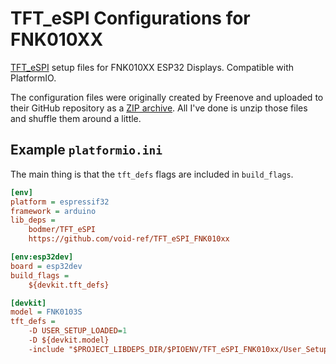 # TFT_eSPI Configurations for FNK010XX

[TFT_eSPI](https://github.com/Bodmer/TFT_eSPI) setup files for FNK010XX ESP32 Displays. Compatible with PlatformIO.

The configuration files were originally created by Freenove and uploaded to their GitHub repository as a
[ZIP archive](https://github.com/Freenove/Freenove_ESP32_Display/blob/199c9c9ec857e171afd49bac470c26694a72caf3/Libraries/TFT_eSPI_Setups_v1.0.zip).
All I've done is unzip those files and shuffle them around a little.



## Example `platformio.ini`

The main thing is that the `tft_defs` flags are included in `build_flags`.

```ini
[env]
platform = espressif32
framework = arduino
lib_deps =
    bodmer/TFT_eSPI
    https://github.com/void-ref/TFT_eSPI_FNK010xx

[env:esp32dev]
board = esp32dev
build_flags =
    ${devkit.tft_defs}

[devkit]
model = FNK0103S
tft_defs =
    -D USER_SETUP_LOADED=1
    -D ${devkit.model}
    -include "$PROJECT_LIBDEPS_DIR/$PIOENV/TFT_eSPI_FNK010xx/User_Setup_Select.h"
```
